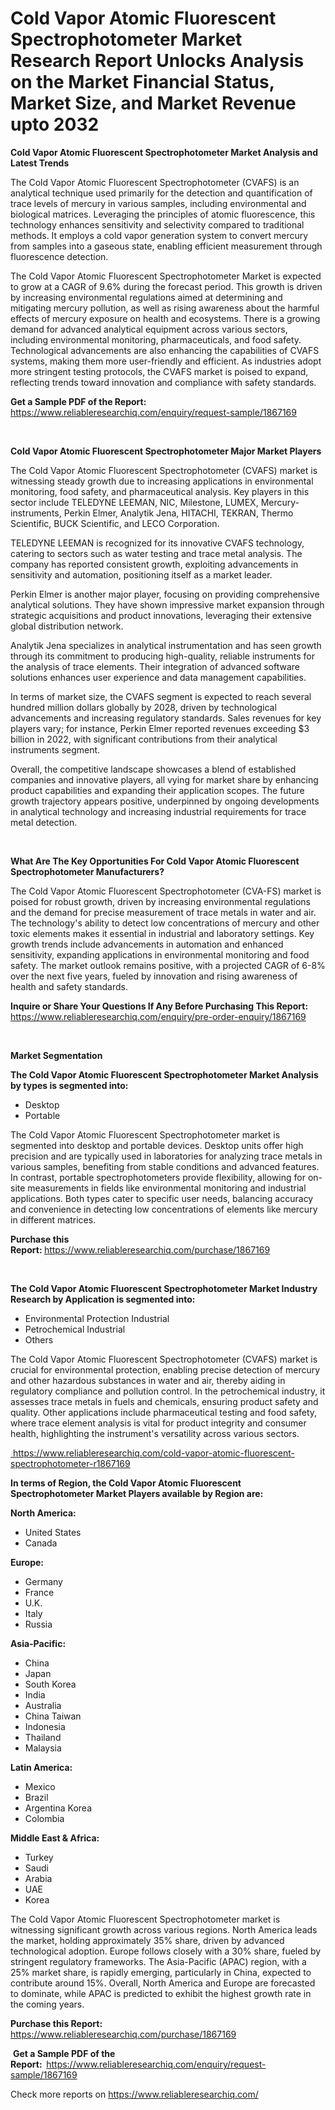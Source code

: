 <p><h1>Cold Vapor Atomic Fluorescent Spectrophotometer Market Research Report Unlocks Analysis on the Market Financial Status, Market Size, and Market Revenue upto 2032</h1></p><p><strong>Cold Vapor Atomic Fluorescent Spectrophotometer Market Analysis and Latest Trends</strong></p>
<p><p>The Cold Vapor Atomic Fluorescent Spectrophotometer (CVAFS) is an analytical technique used primarily for the detection and quantification of trace levels of mercury in various samples, including environmental and biological matrices. Leveraging the principles of atomic fluorescence, this technology enhances sensitivity and selectivity compared to traditional methods. It employs a cold vapor generation system to convert mercury from samples into a gaseous state, enabling efficient measurement through fluorescence detection.</p><p>The Cold Vapor Atomic Fluorescent Spectrophotometer Market is expected to grow at a CAGR of 9.6% during the forecast period. This growth is driven by increasing environmental regulations aimed at determining and mitigating mercury pollution, as well as rising awareness about the harmful effects of mercury exposure on health and ecosystems. There is a growing demand for advanced analytical equipment across various sectors, including environmental monitoring, pharmaceuticals, and food safety. Technological advancements are also enhancing the capabilities of CVAFS systems, making them more user-friendly and efficient. As industries adopt more stringent testing protocols, the CVAFS market is poised to expand, reflecting trends toward innovation and compliance with safety standards.</p></p>
<p><strong>Get a Sample PDF of the Report:&nbsp;</strong> <a href="https://www.reliableresearchiq.com/enquiry/request-sample/1867169?utm_campaign=2293&utm_medium=2&utm_source=Github&utm_content=ia&utm_term=28022025&utm_id=cold-vapor-atomic-fluorescent-spectrophotometer">https://www.reliableresearchiq.com/enquiry/request-sample/1867169</a></p>
<p>&nbsp;</p>
<p><strong>Cold Vapor Atomic Fluorescent Spectrophotometer Major Market Players</strong></p>
<p><p>The Cold Vapor Atomic Fluorescent Spectrophotometer (CVAFS) market is witnessing steady growth due to increasing applications in environmental monitoring, food safety, and pharmaceutical analysis. Key players in this sector include TELEDYNE LEEMAN, NIC, Milestone, LUMEX, Mercury-instruments, Perkin Elmer, Analytik Jena, HITACHI, TEKRAN, Thermo Scientific, BUCK Scientific, and LECO Corporation.</p><p>TELEDYNE LEEMAN is recognized for its innovative CVAFS technology, catering to sectors such as water testing and trace metal analysis. The company has reported consistent growth, exploiting advancements in sensitivity and automation, positioning itself as a market leader. </p><p>Perkin Elmer is another major player, focusing on providing comprehensive analytical solutions. They have shown impressive market expansion through strategic acquisitions and product innovations, leveraging their extensive global distribution network.</p><p>Analytik Jena specializes in analytical instrumentation and has seen growth through its commitment to producing high-quality, reliable instruments for the analysis of trace elements. Their integration of advanced software solutions enhances user experience and data management capabilities.</p><p>In terms of market size, the CVAFS segment is expected to reach several hundred million dollars globally by 2028, driven by technological advancements and increasing regulatory standards. Sales revenues for key players vary; for instance, Perkin Elmer reported revenues exceeding $3 billion in 2022, with significant contributions from their analytical instruments segment. </p><p>Overall, the competitive landscape showcases a blend of established companies and innovative players, all vying for market share by enhancing product capabilities and expanding their application scopes. The future growth trajectory appears positive, underpinned by ongoing developments in analytical technology and increasing industrial requirements for trace metal detection.</p></p>
<p>&nbsp;</p>
<p><strong>What Are The Key Opportunities For Cold Vapor Atomic Fluorescent Spectrophotometer Manufacturers?</strong></p>
<p><p>The Cold Vapor Atomic Fluorescent Spectrophotometer (CVA-FS) market is poised for robust growth, driven by increasing environmental regulations and the demand for precise measurement of trace metals in water and air. The technology's ability to detect low concentrations of mercury and other toxic elements makes it essential in industrial and laboratory settings. Key growth trends include advancements in automation and enhanced sensitivity, expanding applications in environmental monitoring and food safety. The market outlook remains positive, with a projected CAGR of 6-8% over the next five years, fueled by innovation and rising awareness of health and safety standards.</p></p>
<p><strong>Inquire or Share Your Questions If Any Before Purchasing This Report:</strong> <a href="https://www.reliableresearchiq.com/enquiry/pre-order-enquiry/1867169?utm_campaign=2293&utm_medium=2&utm_source=Github&utm_content=ia&utm_term=28022025&utm_id=cold-vapor-atomic-fluorescent-spectrophotometer">https://www.reliableresearchiq.com/enquiry/pre-order-enquiry/1867169</a></p>
<p>&nbsp;</p>
<p><strong>Market Segmentation</strong></p>
<p><strong>The Cold Vapor Atomic Fluorescent Spectrophotometer Market Analysis by types is segmented into:</strong></p>
<p><ul><li>Desktop</li><li>Portable</li></ul></p>
<p><p>The Cold Vapor Atomic Fluorescent Spectrophotometer market is segmented into desktop and portable devices. Desktop units offer high precision and are typically used in laboratories for analyzing trace metals in various samples, benefiting from stable conditions and advanced features. In contrast, portable spectrophotometers provide flexibility, allowing for on-site measurements in fields like environmental monitoring and industrial applications. Both types cater to specific user needs, balancing accuracy and convenience in detecting low concentrations of elements like mercury in different matrices.</p></p>
<p><strong>Purchase this Report:&nbsp;</strong><a href="https://www.reliableresearchiq.com/purchase/1867169?utm_campaign=2293&utm_medium=2&utm_source=Github&utm_content=ia&utm_term=28022025&utm_id=cold-vapor-atomic-fluorescent-spectrophotometer">https://www.reliableresearchiq.com/purchase/1867169</a></p>
<p>&nbsp;</p>
<p><strong>The Cold Vapor Atomic Fluorescent Spectrophotometer Market Industry Research by Application is segmented into:</strong></p>
<p><ul><li>Environmental Protection Industrial</li><li>Petrochemical Industrial</li><li>Others</li></ul></p>
<p><p>The Cold Vapor Atomic Fluorescent Spectrophotometer (CVAFS) market is crucial for environmental protection, enabling precise detection of mercury and other hazardous substances in water and air, thereby aiding in regulatory compliance and pollution control. In the petrochemical industry, it assesses trace metals in fuels and chemicals, ensuring product safety and quality. Other applications include pharmaceutical testing and food safety, where trace element analysis is vital for product integrity and consumer health, highlighting the instrument's versatility across various sectors.</p></p>
<p><a href="https://www.reliableresearchiq.com/cold-vapor-atomic-fluorescent-spectrophotometer-r1867169?utm_campaign=2293&utm_medium=2&utm_source=Github&utm_content=ia&utm_term=28022025&utm_id=cold-vapor-atomic-fluorescent-spectrophotometer">&nbsp;https://www.reliableresearchiq.com/cold-vapor-atomic-fluorescent-spectrophotometer-r1867169</a></p>
<p><strong>In terms of Region, the Cold Vapor Atomic Fluorescent Spectrophotometer Market Players available by Region are:</strong></p>
<p>
    <p> <strong> North America: </strong>
        <ul>
            <li>United States</li>
            <li>Canada</li>
        </ul>
        </p> 
    <p> <strong> Europe: </strong>
        <ul>
            <li>Germany</li>
            <li>France</li>
            <li>U.K.</li>
            <li>Italy</li>
            <li>Russia</li>
        </ul>
        </p> 
    <p> <strong> Asia-Pacific: </strong>
        <ul>
            <li>China</li>
            <li>Japan</li>
            <li>South Korea</li>
            <li>India</li>
            <li>Australia</li>
            <li>China Taiwan</li>
            <li>Indonesia</li>
            <li>Thailand</li>
            <li>Malaysia</li>
        </ul>
        </p> 
    <p> <strong> Latin America: </strong>
        <ul>
            <li>Mexico</li>
            <li>Brazil</li>
            <li>Argentina Korea</li>
            <li>Colombia</li>
        </ul>
        </p> 
    <p> <strong> Middle East & Africa: </strong>
        <ul>
            <li>Turkey</li>
            <li>Saudi</li>
            <li>Arabia</li>
            <li>UAE</li>
            <li>Korea</li>
        </ul>
    </p>
    </p>
<p><p>The Cold Vapor Atomic Fluorescent Spectrophotometer market is witnessing significant growth across various regions. North America leads the market, holding approximately 35% share, driven by advanced technological adoption. Europe follows closely with a 30% share, fueled by stringent regulatory frameworks. The Asia-Pacific (APAC) region, with a 25% market share, is rapidly emerging, particularly in China, expected to contribute around 15%. Overall, North America and Europe are forecasted to dominate, while APAC is predicted to exhibit the highest growth rate in the coming years.</p></p>
<p><strong>Purchase this Report: </strong><a href="https://www.reliableresearchiq.com/purchase/1867169?utm_campaign=2293&utm_medium=2&utm_source=Github&utm_content=ia&utm_term=28022025&utm_id=cold-vapor-atomic-fluorescent-spectrophotometer">https://www.reliableresearchiq.com/purchase/1867169</a></p>
<p>&nbsp;<strong>Get a Sample PDF of the Report:&nbsp;&nbsp;</strong><a href="https://www.reliableresearchiq.com/enquiry/request-sample/1867169?utm_campaign=2293&utm_medium=2&utm_source=Github&utm_content=ia&utm_term=28022025&utm_id=cold-vapor-atomic-fluorescent-spectrophotometer">https://www.reliableresearchiq.com/enquiry/request-sample/1867169</a></p>
<p><strong></strong></p>
<p>Check more reports on <a href="https://www.reliableresearchiq.com/?utm_campaign=2293&utm_medium=2&utm_source=Github&utm_content=ia&utm_term=28022025&utm_id=cold-vapor-atomic-fluorescent-spectrophotometer">https://www.reliableresearchiq.com/</a></p>